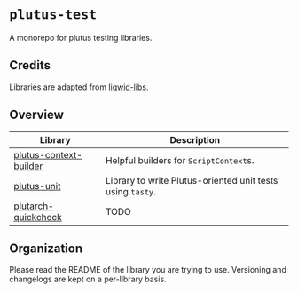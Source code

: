 # `plutus-test`

A monorepo for plutus testing libraries.

## Credits

Libraries are adapted from [liqwid-libs](https://github.com/Liqwid-Labs/liqwid-libs).

## Overview

| Library                                            | Description                                                                                 |
|----------------------------------------------------|---------------------------------------------------------------------------------------------|
| [plutus-context-builder](./plutus-context-builder) | Helpful builders for `ScriptContext`s.                                                      |
| [plutus-unit](./plutus-unit)                       | Library to write Plutus-oriented unit tests using `tasty`.                                  |
| [plutarch-quickcheck](./plutarch-quickcheck)       | TODO                                                                                        |


## Organization

Please read the README of the library you are trying to use. Versioning and changelogs are kept on a per-library basis.
